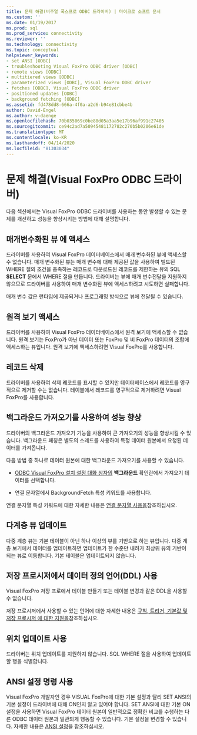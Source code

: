 ```yaml
---
title: 문제 해결(비주얼 폭스프로 ODBC 드라이버) | 마이크로 소프트 문서
ms.custom: ''
ms.date: 01/19/2017
ms.prod: sql
ms.prod_service: connectivity
ms.reviewer: ''
ms.technology: connectivity
ms.topic: conceptual
helpviewer_keywords:
- set ANSI [ODBC]
- troubleshooting Visual FoxPro ODBC driver [ODBC]
- remote views [ODBC]
- multitiered views [ODBC]
- parameterized views [ODBC], Visual FoxPro ODBC driver
- fetches [ODBC], Visual FoxPro ODBC driver
- positioned updates [ODBC]
- background fetching [ODBC]
ms.assetid: fd478dd8-666a-4f0a-a2d6-b94e81cbbe4b
author: David-Engel
ms.author: v-daenge
ms.openlocfilehash: 70b035069c0be88d05a3aa5e17b96af991c27405
ms.sourcegitcommit: ce94c2ad7a50945481172782c270b5b0206e61de
ms.translationtype: MT
ms.contentlocale: ko-KR
ms.lasthandoff: 04/14/2020
ms.locfileid: "81303034"
---
```

# <a name="troubleshooting-visual-foxpro-odbc-driver"></a>문제 해결(Visual FoxPro ODBC 드라이버)
다음 섹션에서는 Visual FoxPro ODBC 드라이버를 사용하는 동안 발생할 수 있는 문제를 개선하고 성능을 향상시키는 방법에 대해 설명합니다.  
  
## <a name="accessing-parameterized-views"></a>매개변수화된 뷰 에 액세스  
 드라이버를 사용하여 Visual FoxPro 데이터베이스에서 매개 변수화된 뷰에 액세스할 수 없습니다. 매개 변수화된 뷰는 매개 변수에 대해 제공된 값을 사용하여 빌드된 WHERE 절의 조건을 충족하는 레코드로 다운로드된 레코드를 제한하는 뷰의 SQL **SELECT** 문에서 WHERE 절을 만듭니다. 드라이버는 뷰에 매개 변수전달을 지원하지 않으므로 드라이버를 사용하여 매개 변수화된 뷰에 액세스하려고 시도하면 실패합니다.  
  
 매개 변수 값은 런타임에 제공되거나 프로그래밍 방식으로 뷰에 전달될 수 있습니다.  
  
## <a name="accessing-remote-views"></a>원격 보기 액세스  
 드라이버를 사용하여 Visual FoxPro 데이터베이스에서 원격 보기에 액세스할 수 없습니다. 원격 보기는 FoxPro가 아닌 데이터 또는 FoxPro 및 비 FoxPro 데이터의 조합에 액세스하는 뷰입니다. 원격 보기에 액세스하려면 Visual FoxPro를 사용합니다.  
  
## <a name="deleting-records"></a>레코드 삭제  
 드라이버를 사용하여 삭제 레코드를 표시할 수 있지만 데이터베이스에서 레코드를 영구적으로 제거할 수는 없습니다. 테이블에서 레코드를 영구적으로 제거하려면 Visual FoxPro를 사용합니다.  
  
## <a name="increasing-performance-using-background-fetching"></a>백그라운드 가져오기를 사용하여 성능 향상  
 드라이버의 백그라운드 가져오기 기능을 사용하여 큰 가져오기의 성능을 향상시킬 수 있습니다. 백그라운드 페칭은 별도의 스레드를 사용하여 특정 데이터 원본에서 요청된 데이터를 가져옵니다.  
  
 다음 방법 중 하나로 데이터 원본에 대한 백그라운드 가져오기를 사용할 수 있습니다.  
  
-   [ODBC Visual FoxPro 설치 설정 대화 상자의](../../odbc/microsoft/odbc-visual-foxpro-setup-dialog-box.md) **백그라운드** 확인란에서 가져오기 데이터를 선택합니다.  
  
-   연결 문자열에서 BackgroundFetch 특성 키워드를 사용합니다.  
  
 연결 문자열 특성 키워드에 대한 자세한 내용은 [연결 문자열 사용을](../../odbc/microsoft/using-connection-strings.md)참조하십시오.  
  
## <a name="updating-multitiered-views"></a>다계층 뷰 업데이트  
 다중 계층 뷰는 기본 테이블이 아닌 하나 이상의 뷰를 기반으로 하는 뷰입니다. 다중 계층 보기에서 데이터를 업데이트하면 업데이트가 한 수준만 내려가 최상위 뷰의 기반이 되는 뷰로 이동합니다. 기본 테이블은 업데이트되지 않습니다.  
  
## <a name="using-data-definition-language-ddl-in-stored-procedures"></a>저장 프로시저에서 데이터 정의 언어(DDL) 사용  
 Visual FoxPro 저장 프로에서 테이블 만들기 또는 테이블 변경과 같은 DDL을 사용할 수 없습니다.  
  
 저장 프로시저에서 사용할 수 있는 언어에 대한 자세한 내용은 [규칙, 트리거, 기본값 및 저장 프로시저 에 대한 지원을](../../odbc/microsoft/support-rules-triggers-defaults-stored-procedures-visual-foxpro-odbc-driver.md)참조하십시오.  
  
## <a name="using-positioned-updates"></a>위치 업데이트 사용  
 드라이버는 위치 업데이트를 지원하지 않습니다. SQL WHERE 절을 사용하여 업데이트할 행을 식별합니다.  
  
## <a name="using-the-set-ansi-command"></a>ANSI 설정 명령 사용  
 Visual FoxPro 개발자인 경우 VISUAL FoxPro에 대한 기본 설정과 달리 SET ANSI의 기본 설정이 드라이버에 대해 ON인지 알고 있어야 합니다. SET ANSI에 대한 기본 ON 설정을 사용하면 Visual FoxPro 데이터 원본이 일반적으로 정확한 비교를 수행하는 다른 ODBC 데이터 원본과 일관되게 행동할 수 있습니다. 기본 설정을 변경할 수 있습니다. 자세한 내용은 [ANSI 설정](../../odbc/microsoft/set-ansi-command.md)을 참조하십시오.
